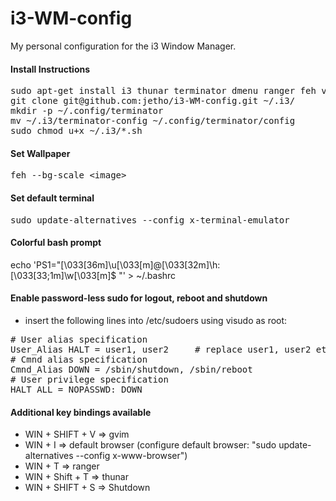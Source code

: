# i3-WM-config

My personal configuration for the i3 Window Manager. 


#### Install Instructions
<pre>
sudo apt-get install i3 thunar terminator dmenu ranger feh volumeicon-alsa 
git clone git@github.com:jetho/i3-WM-config.git ~/.i3/
mkdir -p ~/.config/terminator
mv ~/.i3/terminator-config ~/.config/terminator/config
sudo chmod u+x ~/.i3/*.sh
</pre>


#### Set Wallpaper
<pre>feh --bg-scale &lt;image&gt;</pre>


#### Set default terminal
<pre>sudo update-alternatives --config x-terminal-emulator</pre>


#### Colorful bash prompt
echo 'PS1="\[\033[36m\]\u\[\033[m\]@\[\033[32m\]\h:\[\033[33;1m\]\w\[\033[m\]\$ "' > ~/.bashrc


#### Enable password-less sudo for logout, reboot and shutdown
- insert the following lines into /etc/sudoers using visudo as root:
<pre>
# User alias specification
User_Alias HALT = user1, user2     # replace user1, user2 etc. with real user names
# Cmnd alias specification
Cmnd_Alias DOWN = /sbin/shutdown, /sbin/reboot
# User privilege specification
HALT ALL = NOPASSWD: DOWN
</pre>


#### Additional key bindings available
- WIN + SHIFT + V => gvim
- WIN + I => default browser (configure default browser: "sudo update-alternatives --config x-www-browser")
- WIN + T => ranger
- WIN + Shift + T => thunar
- WIN + SHIFT + S => Shutdown
